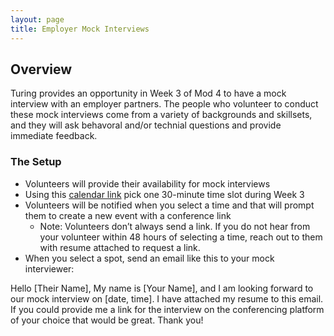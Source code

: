 ```yaml
---
layout: page
title: Employer Mock Interviews
---
```


## Overview
Turing provides an opportunity in Week 3 of Mod 4 to have a mock interview with an employer partners. The people who volunteer to conduct these mock interviews come from a variety of backgrounds and skillsets, and they will ask behavoral and/or technial questions and provide immediate feedback.

### The Setup
* Volunteers will provide their availability for mock interviews
* Using this [calendar link](http://bit.ly/Mod4Mock) pick one 30-minute time slot during Week 3
* Volunteers will be notified when you select a time and that will prompt them to create a new event with a conference link
  * Note: Volunteers don’t always send a link. If you do not hear from your volunteer within 48 hours of selecting a time, reach out to them with resume attached to request a link.
* When you select a spot, send an email like this to your mock interviewer:

Hello [Their Name], 
My name is [Your Name], and I am looking forward to our mock interview on [date, time]. I have attached my resume to this email. If you could provide me a link for the interview on the conferencing platform of your choice that would be great. 
Thank you!
